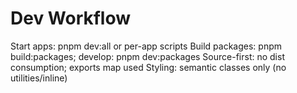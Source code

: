 # Dev Workflow

 Start apps: pnpm dev:all or per-app scripts
 Build packages: pnpm build:packages; develop: pnpm dev:packages
 Source-first: no dist consumption; exports map used
 Styling: semantic classes only (no utilities/inline)